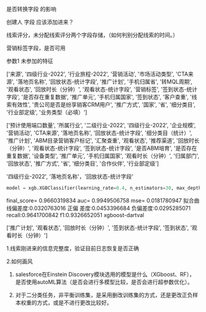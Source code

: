 是否转换字段 的影响

创建人 字段 应该添加进来？

线索评分，未分配线索评分两个字段存储，（如何判别分配线索的时间。）

营销标签字段，是否可用







参数1 未参加的特征





['来源', '四级行业-2022', '行业旅程-2022', '营销活动', '市场活动类型', 'CTA来源', '落地页名称', '回放状态-统计字段', '推广计划', '手机归属省', '转MQL周期', '观看状态', '回放时长（分钟）', '观看状态-统计字段', '营销标签', '签到状态-统计字段', '是否存在重复数据', '推广单元', '手机归属国家', '签到状态', '客户查重', '线索有效性', '贵公司是否是纷享销客CRM用户', '推广方式', '国家', '省', '细分类目', '行业部定级', '业务类型（必填）']



['预计使用端口数量', '所属行业', '二级行业-2022', '四级行业-2022', '企业规模', '营销活动', 'CTA来源', '落地页名称', '回放状态-统计字段', '细分类目（统计）', '推广计划', 'ABM目录营销客户标记', '汇聚查重', '观看状态', '推荐渠道', '回放时长（分钟）', '观看状态-统计字段', '签到状态-统计字段', '是否ABM培育', '是否存在重复数据', '设备类型', '推广单元', '手机归属国家', '观看时长（分钟）', '归属部门', '回放状态', '推广方式', '省', '细分类目', '合作伙伴', '行业部定级']

'四级行业-2022', '落地页名称'，'回放状态-统计字段'



```python
model = xgb.XGBClassifier(learning_rate=0.4, n_estimators=30, max_depth=5, min_child_weight=0.8, subsample=0.8,                          colsample_bytree=0.2, colsample_bylevel=0.8, colsample_bynode=0.5,random_state = 1,objective="binary:logistic",                          booster='dart', eval_metric=["auc"], rate_drop=0.2, skip_drop=0.5, n_jobs=0                          , scale_pos_weight=weight, )
```

final_score= 0.9660319834 auc= 0.9949506758  mse= 0.0181780947  拟合曲线偏差度:0.0320763016  正偏                     差度:0.0453396684  负偏差度:0.0295285071  recall:0.9641700842  f1:0.9326652051   xgboost-dartval





['推广计划', '观看状态', '回放时长（分钟）', '签到状态-统计字段', '签到状态', '观看时长（分钟）']



 

1.线索刚进来的信息完整度，验证目前日志恢复是否正确

2.如何画风



1. salesforce在Einstein Discovery模块选用的模型是什么（XGboost、RF），是否使用autoML算法（是否会进行多模型比较，是否会进行超参数优化）。

2. 对于二分类任务，非平衡训练集，是采用删改训练集的方式，还是更改正负样本权重的方式，或是不进行更改比较好。